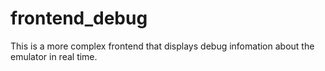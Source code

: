 # frontend_debug

This is a more complex frontend that displays debug infomation about the emulator in real time.
